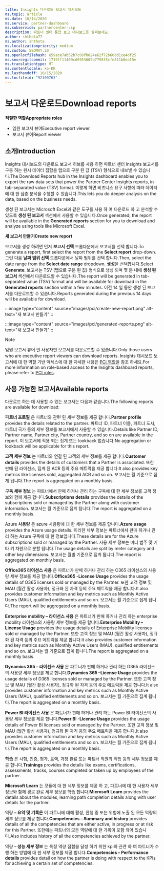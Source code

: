 ```yaml
---
title: Insights 다운로드 보고서 대시보드
ms.topic: article
ms.date: 10/14/2020
ms.service: partner-dashboard
ms.subservice: partnercenter-csp
description: 파트너 센터 통합 보고 대시보드를 살펴보세요.
author: shthota77
ms.author: shthota
ms.localizationpriority: medium
ms.custom: SEOMAY.20
ms.openlocfilehash: e59ace7ab52b7c08fb824e62f72b60dd1ce4df25
ms.sourcegitcommit: 1719ff11409cd6953602b7798f8cfe821b8ea15e
ms.translationtype: MT
ms.contentlocale: ko-KR
ms.lasthandoff: 10/15/2020
ms.locfileid: "92100763"
---
```

# <a name="download-reports"></a><span data-ttu-id="8fc8c-103">보고서 다운로드</span><span class="sxs-lookup"><span data-stu-id="8fc8c-103">Download reports</span></span>

<span data-ttu-id="8fc8c-104">**적절한 역할**</span><span class="sxs-lookup"><span data-stu-id="8fc8c-104">**Appropriate roles**</span></span>
- <span data-ttu-id="8fc8c-105">임원 보고서 뷰어</span><span class="sxs-lookup"><span data-stu-id="8fc8c-105">Executive report viewer</span></span>
- <span data-ttu-id="8fc8c-106">보고서 뷰어</span><span class="sxs-lookup"><span data-stu-id="8fc8c-106">Report viewer</span></span>

## <a name="introduction"></a><span data-ttu-id="8fc8c-107">소개</span><span class="sxs-lookup"><span data-stu-id="8fc8c-107">Introduction</span></span>

<span data-ttu-id="8fc8c-108">Insights 대시보드의 다운로드 보고서 허브를 사용 하면 파트너 센터 Insights 보고서를 구동 하는 원시 데이터 집합을 탭으로 구분 된 값 (TSV) 형식으로 내보낼 수 있습니다.</span><span class="sxs-lookup"><span data-stu-id="8fc8c-108">The Download Reports hub in the Insights dashboard enables you to export the raw data sets that power the Partner Center Insights reports, in tab-separated value (TSV) format.</span></span> <span data-ttu-id="8fc8c-109">이렇게 하면 비즈니스 요구 사항에 따라 데이터에 대 한 심층 분석을 수행할 수 있습니다.</span><span class="sxs-lookup"><span data-stu-id="8fc8c-109">This lets you do deeper analysis on the data, based on the business needs.</span></span>

<span data-ttu-id="8fc8c-110">생성 된 보고서는 Microsoft Excel과 같은 도구를 사용 하 여 다운로드 하 고 분석할 수 있도록 **생성 된 보고서** 섹션에서 사용할 수 있습니다.</span><span class="sxs-lookup"><span data-stu-id="8fc8c-110">Once generated, the report  will be available in the **Generated reports** section for you to download and analyze using tools like Microsoft Excel.</span></span>

<span data-ttu-id="8fc8c-111">**새 보고서 만들기**</span><span class="sxs-lookup"><span data-stu-id="8fc8c-111">**Create new report**</span></span>

<span data-ttu-id="8fc8c-112">보고서를 생성 하려면 먼저 **보고서 선택** 드롭다운에서 보고서를 선택 합니다.</span><span class="sxs-lookup"><span data-stu-id="8fc8c-112">To generate a report, first select the report from the **Select report** drop-down.</span></span> <span data-ttu-id="8fc8c-113">그런 다음 **날짜 범위 선택** 드롭다운에서 날짜 범위를 선택 합니다.</span><span class="sxs-lookup"><span data-stu-id="8fc8c-113">Then, select the date range from the **Select date range** dropdown.</span></span> <span data-ttu-id="8fc8c-114">**생성**을 선택합니다.</span><span class="sxs-lookup"><span data-stu-id="8fc8c-114">Select **Generate**.</span></span> <span data-ttu-id="8fc8c-115">보고서는 TSV (탭으로 구분 된 값) 형식으로 생성 되며 몇 분 내에 **생성 된 보고서** 섹션에서 다운로드할 수 있습니다.</span><span class="sxs-lookup"><span data-stu-id="8fc8c-115">The report will be generated in tab-separated value (TSV) format and will be available for download in the **Generated reports** section within a few minutes.</span></span> <span data-ttu-id="8fc8c-116">이전 14 일 동안 생성 된 보고서를 다운로드할 수 있습니다.</span><span class="sxs-lookup"><span data-stu-id="8fc8c-116">Reports generated during the previous 14 days will be available for download.</span></span>

:::image type="content" source="images/pci/create-new-report.png" alt-text="새 보고서 만들기":::

:::image type="content" source="images/pci/generated-reports.png" alt-text="새 보고서 만들기":::

>[!NOTE] 
><span data-ttu-id="8fc8c-119">임원 보고서 뷰어 인 사용자만 보고서를 다운로드할 수 있습니다.</span><span class="sxs-lookup"><span data-stu-id="8fc8c-119">Only those users who are executive report viewers can download reports.</span></span> <span data-ttu-id="8fc8c-120">Insights 대시보드 보고서에 대 한 역할 기반 액세스에 대 한 자세한 내용은 [PCI 역할](pci-roles.md)을 참조 하세요.</span><span class="sxs-lookup"><span data-stu-id="8fc8c-120">For more information on role-based access to the Insights dashboard reports, please refer to [PCI roles](pci-roles.md).</span></span> 

## <a name="available-reports"></a><span data-ttu-id="8fc8c-121">사용 가능한 보고서</span><span class="sxs-lookup"><span data-stu-id="8fc8c-121">Available reports</span></span>

<span data-ttu-id="8fc8c-122">다운로드 하는 데 사용할 수 있는 보고서는 다음과 같습니다.</span><span class="sxs-lookup"><span data-stu-id="8fc8c-122">The following reports are available for download:</span></span>

<span data-ttu-id="8fc8c-123">**파트너 프로필** 은 파트너와 관련 된 세부 정보를 제공 합니다.</span><span class="sxs-lookup"><span data-stu-id="8fc8c-123">**Partner profile** provides the details related to the partner.</span></span> <span data-ttu-id="8fc8c-124">파트너 ID, 파트너 이름, 파트너 도시, 파트너 국가 등의 세부 정보를 보고서에서 사용할 수 있습니다.</span><span class="sxs-lookup"><span data-stu-id="8fc8c-124">Details like Partner ID, Partner name, Partner city, Partner country, and so on are available in the report.</span></span> <span data-ttu-id="8fc8c-125">이 보고서에 적용 되는 집계 또는 lookback 없습니다.</span><span class="sxs-lookup"><span data-stu-id="8fc8c-125">No aggregation or lookback will be applicable for this report.</span></span>

<span data-ttu-id="8fc8c-126">**고객 세부 정보** 는 파트너와 연결 된 고객의 세부 정보를 제공 합니다.</span><span class="sxs-lookup"><span data-stu-id="8fc8c-126">**Customer details** provides the details of customers that a Partner is associated.</span></span> <span data-ttu-id="8fc8c-127">또한 판매 된 라이선스, 집계 된 ACR 등의 주요 메트릭을 제공 합니다.</span><span class="sxs-lookup"><span data-stu-id="8fc8c-127">It also provides key metrics like licenses sold, aggregated ACR and so on.</span></span> <span data-ttu-id="8fc8c-128">보고서는 월 기준으로 집계 됩니다.</span><span class="sxs-lookup"><span data-stu-id="8fc8c-128">The report is aggregated on a monthly basis.</span></span>

<span data-ttu-id="8fc8c-129">**구독 세부 정보** 는 파트너에서 판매 하거나 관리 하는 구독에 대 한 세부 정보를 고객 정보와 함께 제공 합니다.</span><span class="sxs-lookup"><span data-stu-id="8fc8c-129">**Subscriptions details** provides the details of the subscriptions sold or managed by the Partner along with customer information.</span></span> <span data-ttu-id="8fc8c-130">보고서는 월 기준으로 집계 됩니다.</span><span class="sxs-lookup"><span data-stu-id="8fc8c-130">The report is aggregated on a monthly basis.</span></span>

<span data-ttu-id="8fc8c-131">Azure **사용량** 은 azure 사용량에 대 한 세부 정보를 제공 합니다.</span><span class="sxs-lookup"><span data-stu-id="8fc8c-131">**Azure usage** provides the Azure usage details.</span></span> <span data-ttu-id="8fc8c-132">이러한 세부 정보는 파트너에서 판매 하거나 관리 하는 Azure 구독에 대 한 정보입니다.</span><span class="sxs-lookup"><span data-stu-id="8fc8c-132">These details are for the Azure subscriptions sold or managed by the Partner.</span></span> <span data-ttu-id="8fc8c-133">사용 세부 정보는 미터 범주 및 기타 키 차원으로 분할 됩니다.</span><span class="sxs-lookup"><span data-stu-id="8fc8c-133">The usage details are split by meter category and other key dimensions.</span></span> <span data-ttu-id="8fc8c-134">보고서는 월별 기준으로 집계 됩니다.</span><span class="sxs-lookup"><span data-stu-id="8fc8c-134">The report is aggregated on monthly basis.</span></span>

<span data-ttu-id="8fc8c-135">**Office365 라이선스 사용** 은 파트너가 판매 하거나 관리 하는 O365 라이선스의 사용량 세부 정보를 제공 합니다.</span><span class="sxs-lookup"><span data-stu-id="8fc8c-135">**Office365 -License Usage** provides the usage details of O365 licenses sold or managed by the Partner.</span></span> <span data-ttu-id="8fc8c-136">또한 고객 정보 및 MAU (월간 활성 사용자), 정규화 된 자격 등의 주요 메트릭을 제공 합니다.</span><span class="sxs-lookup"><span data-stu-id="8fc8c-136">It also provides customer information and key metrics such as Monthly Active Users (MAU), qualified entitlements and so on.</span></span> <span data-ttu-id="8fc8c-137">보고서는 월 기준으로 집계 됩니다.</span><span class="sxs-lookup"><span data-stu-id="8fc8c-137">The report will be aggregated on a monthly basis.</span></span>

<span data-ttu-id="8fc8c-138">**Enterprise mobility – 라이선스 사용**  은 파트너가 판매 하거나 관리 하는 enterprise mobility 라이선스의 사용량 세부 정보를 제공 합니다.</span><span class="sxs-lookup"><span data-stu-id="8fc8c-138">**Enterprise Mobility –License Usage**  provides the usage details of Enterprise Mobility licenses sold or managed by the Partner.</span></span> <span data-ttu-id="8fc8c-139">또한 고객 정보 및 MAU (월간 활성 사용자), 정규화 된 자격 등의 주요 메트릭을 제공 합니다.</span><span class="sxs-lookup"><span data-stu-id="8fc8c-139">It also provides customer information and key metrics such as Monthly Active Users (MAU), qualified entitlements and so on.</span></span> <span data-ttu-id="8fc8c-140">보고서는 월 기준으로 집계 됩니다.</span><span class="sxs-lookup"><span data-stu-id="8fc8c-140">The report is aggregated on a monthly basis.</span></span>

<span data-ttu-id="8fc8c-141">**Dynamics 365 – 라이선스 사용** 은 파트너가 판매 하거나 관리 하는 D365 라이선스의 사용량 세부 정보를 제공 합니다.</span><span class="sxs-lookup"><span data-stu-id="8fc8c-141">**Dynamics 365 –License Usage** provides the usage details of D365 licenses sold or managed by the Partner.</span></span> <span data-ttu-id="8fc8c-142">또한 고객 정보 및 MAU (월간 활성 사용자), 정규화 된 자격 등의 주요 메트릭을 제공 합니다.</span><span class="sxs-lookup"><span data-stu-id="8fc8c-142">It also provides customer information and key metrics such as Monthly Active Users (MAU), qualified entitlements and so on.</span></span> <span data-ttu-id="8fc8c-143">보고서는 월 기준으로 집계 됩니다.</span><span class="sxs-lookup"><span data-stu-id="8fc8c-143">The report is aggregated on a monthly basis.</span></span>

<span data-ttu-id="8fc8c-144">**Power BI 라이선스 사용** 은 파트너가 판매 하거나 관리 하는 Power BI 라이선스의 사용량 세부 정보를 제공 합니다.</span><span class="sxs-lookup"><span data-stu-id="8fc8c-144">**Power BI -License Usage** provides the usage details of Power BI licenses sold or managed by the Partner.</span></span> <span data-ttu-id="8fc8c-145">또한 고객 정보 및 MAU (월간 활성 사용자), 정규화 된 자격 등의 주요 메트릭을 제공 합니다.</span><span class="sxs-lookup"><span data-stu-id="8fc8c-145">It also provides customer information and key metrics such as Monthly Active Users (MAU), qualified entitlements and so on.</span></span> <span data-ttu-id="8fc8c-146">보고서는 월 기준으로 집계 됩니다.</span><span class="sxs-lookup"><span data-stu-id="8fc8c-146">The report is aggregated on a monthly basis.</span></span>

<span data-ttu-id="8fc8c-147">**학습** 은 시험, 인증, 평가, 트랙, 과정 완료 또는 파트너 직원의 작업 등의 세부 정보를 제공 합니다.</span><span class="sxs-lookup"><span data-stu-id="8fc8c-147">**Trainings** provides the details like exams, certifications, assessments, tracks, courses completed or taken up by employees of the partner.</span></span>

<span data-ttu-id="8fc8c-148">**Microsoft Learn** 는 모듈에 대 한 세부 정보를 제공 하 고, 파트너에 대 한 사용자 세부 정보와 함께 경로 완료 세부 정보를 학습 합니다.</span><span class="sxs-lookup"><span data-stu-id="8fc8c-148">**Microsoft Learn** provides the details about the modules, learning path completion details along with user details for the partner.</span></span>

<span data-ttu-id="8fc8c-149">역량 **– 요약 및 기록은** 이 파트너에 대해 활성, 진행 중 또는 위험에 노출 된 모든 역량의 세부 정보를 제공 합니다.</span><span class="sxs-lookup"><span data-stu-id="8fc8c-149">**Competencies – Summary and history** provides details of all the competencies that are either active, in progress or at risk for this Partner.</span></span> <span data-ttu-id="8fc8c-150">또한에는 파트너의 모든 역량에 대 한 기록이 포함 되어 있습니다.</span><span class="sxs-lookup"><span data-stu-id="8fc8c-150">Also includes history of all the competencies achieved by the partner.</span></span>

<span data-ttu-id="8fc8c-151">역량 **– 성능 세부 정보** 는 특정 역량 집합을 달성 하기 위한 kpi와 관련 하 여 파트너가 수행 하는 방법에 대 한 세부 정보를 제공 합니다.</span><span class="sxs-lookup"><span data-stu-id="8fc8c-151">**Competencies – Performance details** provides detail on how the partner is doing with respect to the KPIs for achieving a certain set of competencies.</span></span>


